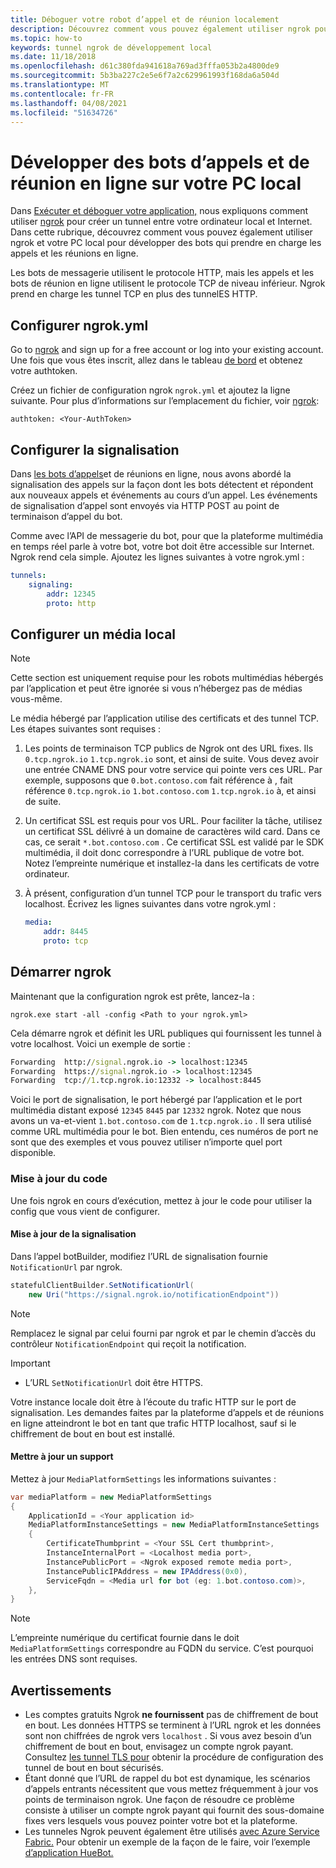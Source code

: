```yaml
---
title: Déboguer votre robot d’appel et de réunion localement
description: Découvrez comment vous pouvez également utiliser ngrok pour développer des appels et des bots de réunion en ligne sur votre PC local.
ms.topic: how-to
keywords: tunnel ngrok de développement local
ms.date: 11/18/2018
ms.openlocfilehash: d61c380fda941618a769ad3fffa053b2a4800de9
ms.sourcegitcommit: 5b3ba227c2e5e6f7a2c629961993f168da6a504d
ms.translationtype: MT
ms.contentlocale: fr-FR
ms.lasthandoff: 04/08/2021
ms.locfileid: "51634726"
---
```

# <a name="develop-calling-and-online-meeting-bots-on-your-local-pc"></a>Développer des bots d’appels et de réunion en ligne sur votre PC local

Dans [Exécuter et déboguer votre application,](../../concepts/build-and-test/debug.md) nous expliquons comment utiliser [ngrok](https://ngrok.com) pour créer un tunnel entre votre ordinateur local et Internet. Dans cette rubrique, découvrez comment vous pouvez également utiliser ngrok et votre PC local pour développer des bots qui prendre en charge les appels et les réunions en ligne.

Les bots de messagerie utilisent le protocole HTTP, mais les appels et les bots de réunion en ligne utilisent le protocole TCP de niveau inférieur. Ngrok prend en charge les tunnel TCP en plus des tunnelES HTTP. 

## <a name="configure-ngrokyml"></a>Configurer ngrok.yml

Go to [ngrok](https://ngrok.com) and sign up for a free account or log into your existing account. Une fois que vous êtes inscrit, allez dans le tableau [de bord](https://dashboard.ngrok.com) et obtenez votre authtoken.

Créez un fichier de configuration ngrok `ngrok.yml` et ajoutez la ligne suivante. Pour plus d’informations sur l’emplacement du fichier, voir [ngrok](https://ngrok.com/docs#config):

  `authtoken: <Your-AuthToken>`

## <a name="set-up-signaling"></a>Configurer la signalisation

Dans [les bots d’appels](./calls-meetings-bots-overview.md)et de réunions en ligne, nous avons abordé la signalisation des appels sur la façon dont les bots détectent et répondent aux nouveaux appels et événements au cours d’un appel. Les événements de signalisation d’appel sont envoyés via HTTP POST au point de terminaison d’appel du bot.

Comme avec l’API de messagerie du bot, pour que la plateforme multimédia en temps réel parle à votre bot, votre bot doit être accessible sur Internet. Ngrok rend cela simple. Ajoutez les lignes suivantes à votre ngrok.yml :

```yaml
tunnels:
    signaling:
        addr: 12345
        proto: http
```

## <a name="set-up-local-media"></a>Configurer un média local

> [!NOTE]
> Cette section est uniquement requise pour les robots multimédias hébergés par l’application et peut être ignorée si vous n’hébergez pas de médias vous-même.

Le média hébergé par l’application utilise des certificats et des tunnel TCP. Les étapes suivantes sont requises :

1. Les points de terminaison TCP publics de Ngrok ont des URL fixes. Ils `0.tcp.ngrok.io` `1.tcp.ngrok.io` sont, et ainsi de suite. Vous devez avoir une entrée CNAME DNS pour votre service qui pointe vers ces URL. Par exemple, supposons que `0.bot.contoso.com` fait référence à , fait référence `0.tcp.ngrok.io` `1.bot.contoso.com` `1.tcp.ngrok.io` à, et ainsi de suite.
2. Un certificat SSL est requis pour vos URL. Pour faciliter la tâche, utilisez un certificat SSL délivré à un domaine de caractères wild card. Dans ce cas, ce serait `*.bot.contoso.com` . Ce certificat SSL est validé par le SDK multimédia, il doit donc correspondre à l’URL publique de votre bot. Notez l’empreinte numérique et installez-la dans les certificats de votre ordinateur.
3. À présent, configuration d’un tunnel TCP pour le transport du trafic vers localhost. Écrivez les lignes suivantes dans votre ngrok.yml :

    ```yaml
    media:
        addr: 8445
        proto: tcp
    ```

## <a name="start-ngrok"></a>Démarrer ngrok

Maintenant que la configuration ngrok est prête, lancez-la :

  `ngrok.exe start -all -config <Path to your ngrok.yml>`

Cela démarre ngrok et définit les URL publiques qui fournissent les tunnel à votre localhost. Voici un exemple de sortie :

```cmd
Forwarding  http://signal.ngrok.io -> localhost:12345
Forwarding  https://signal.ngrok.io -> localhost:12345
Forwarding  tcp://1.tcp.ngrok.io:12332 -> localhost:8445
```

Voici le port de signalisation, le port hébergé par l’application et le port multimédia distant exposé `12345` `8445` par `12332` ngrok. Notez que nous avons un va-et-vient `1.bot.contoso.com` de `1.tcp.ngrok.io` . Il sera utilisé comme URL multimédia pour le bot. Bien entendu, ces numéros de port ne sont que des exemples et vous pouvez utiliser n’importe quel port disponible.

### <a name="update-code"></a>Mise à jour du code

Une fois ngrok en cours d’exécution, mettez à jour le code pour utiliser la config que vous vient de configurer.

#### <a name="update-signaling"></a>Mise à jour de la signalisation

Dans l’appel botBuilder, modifiez l’URL de signalisation fournie `NotificationUrl` par ngrok.

```csharp
statefulClientBuilder.SetNotificationUrl(
    new Uri("https://signal.ngrok.io/notificationEndpoint"))
```

> [!NOTE]
> Remplacez le signal par celui fourni par ngrok et par le chemin d’accès du contrôleur `NotificationEndpoint` qui reçoit la notification.

> [!IMPORTANT]
> * L’URL `SetNotificationUrl` doit être HTTPS.
> 
> Votre instance locale doit être à l’écoute du trafic HTTP sur le port de signalisation. Les demandes faites par la plateforme d’appels et de réunions en ligne atteindront le bot en tant que trafic HTTP localhost, sauf si le chiffrement de bout en bout est installé.

#### <a name="update-media"></a>Mettre à jour un support

Mettez à jour `MediaPlatformSettings` les informations suivantes :

```csharp
var mediaPlatform = new MediaPlatformSettings
{
    ApplicationId = <Your application id>
    MediaPlatformInstanceSettings = new MediaPlatformInstanceSettings
    {
        CertificateThumbprint = <Your SSL Cert thumbprint>,
        InstanceInternalPort = <Localhost media port>,
        InstancePublicPort = <Ngrok exposed remote media port>,
        InstancePublicIPAddress = new IPAddress(0x0),
        ServiceFqdn = <Media url for bot (eg: 1.bot.contoso.com)>,
    },
}
```

> [!NOTE]
> L’empreinte numérique du certificat fournie dans le doit `MediaPlatformSettings` correspondre au FQDN du service. C’est pourquoi les entrées DNS sont requises.

## <a name="caveats"></a>Avertissements

- Les comptes gratuits Ngrok **ne fournissent** pas de chiffrement de bout en bout. Les données HTTPS se terminent à l’URL ngrok et les données sont non chiffrées de ngrok vers `localhost` . Si vous avez besoin d’un chiffrement de bout en bout, envisagez un compte ngrok payant. Consultez [les tunnel TLS pour](https://ngrok.com/docs#tls) obtenir la procédure de configuration des tunnel de bout en bout sécurisés.
- Étant donné que l’URL de rappel du bot est dynamique, les scénarios d’appels entrants nécessitent que vous mettez fréquemment à jour vos points de terminaison ngrok. Une façon de résoudre ce problème consiste à utiliser un compte ngrok payant qui fournit des sous-domaine fixes vers lesquels vous pouvez pointer votre bot et la plateforme.
- Les tunneles Ngrok peuvent également être utilisés [avec Azure Service Fabric.](/azure/service-fabric/service-fabric-overview) Pour obtenir un exemple de la façon de le faire, voir l’exemple [d’application HueBot.](/microsoftgraph/microsoft-graph-comms-samples/tree/master/Samples/LocalMediaSamples/HueBot/HueBot)
